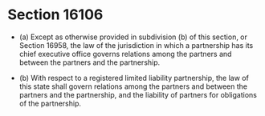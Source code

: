 # Section 16106

- (a) Except as otherwise provided in subdivision (b) of this section, or Section 16958, the law of the jurisdiction in which a partnership has its chief executive office governs relations among the partners and between the partners and the partnership.

- (b) With respect to a registered limited liability partnership, the law of this state shall govern relations among the partners and between the partners and the partnership, and the liability of partners for obligations of the partnership.